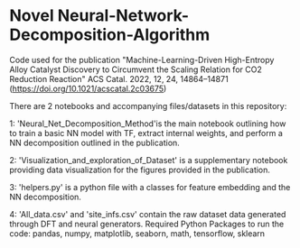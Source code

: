 # Novel Neural-Network-Decomposition-Algorithm
Code used for the publication "Machine-Learning-Driven High-Entropy Alloy Catalyst Discovery to Circumvent the Scaling Relation for CO2 Reduction Reaction"
ACS Catal. 2022, 12, 24, 14864–14871 (https://doi.org/10.1021/acscatal.2c03675)

There are 2 notebooks and accompanying files/datasets in this repository:

1: 'Neural_Net_Decomposition_Method'is the main notebook outlining how to train a basic NN model with TF, extract internal weights, and perform a NN decomposition outlined in the publication.

2: 'Visualization_and_exploration_of_Dataset' is a supplementary notebook providing data visualization for the figures provided in the publication.

3: 'helpers.py' is a python file with a classes for feature embedding and the NN decomposition.

4: 'All_data.csv' and 'site_infs.csv' contain the raw dataset data generated through DFT and neural generators.
Required Python Packages to run the code:
pandas,
numpy,
matplotlib,
seaborn,
math,
tensorflow,
sklearn
